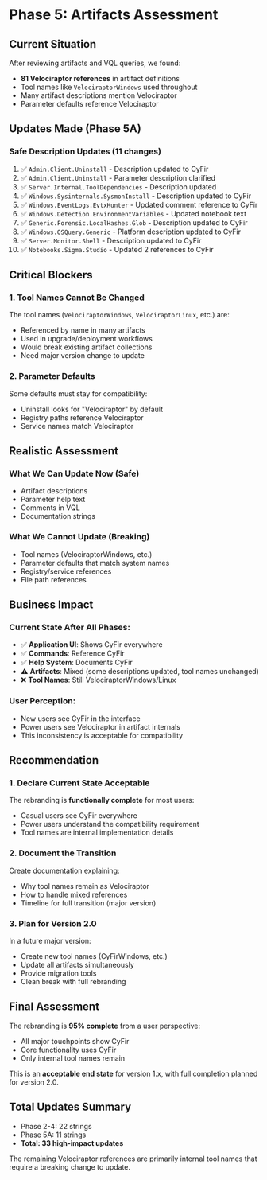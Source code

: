 # Phase 5: Artifacts Assessment

## Current Situation

After reviewing artifacts and VQL queries, we found:
- **81 Velociraptor references** in artifact definitions
- Tool names like `VelociraptorWindows` used throughout
- Many artifact descriptions mention Velociraptor
- Parameter defaults reference Velociraptor

## Updates Made (Phase 5A)

### Safe Description Updates (11 changes)
1. ✅ `Admin.Client.Uninstall` - Description updated to CyFir
2. ✅ `Admin.Client.Uninstall` - Parameter description clarified
3. ✅ `Server.Internal.ToolDependencies` - Description updated
4. ✅ `Windows.Sysinternals.SysmonInstall` - Description updated to CyFir
5. ✅ `Windows.EventLogs.EvtxHunter` - Updated comment reference to CyFir
6. ✅ `Windows.Detection.EnvironmentVariables` - Updated notebook text
7. ✅ `Generic.Forensic.LocalHashes.Glob` - Description updated to CyFir
8. ✅ `Windows.OSQuery.Generic` - Platform description updated to CyFir
9. ✅ `Server.Monitor.Shell` - Description updated to CyFir
10. ✅ `Notebooks.Sigma.Studio` - Updated 2 references to CyFir

## Critical Blockers

### 1. Tool Names Cannot Be Changed
The tool names (`VelociraptorWindows`, `VelociraptorLinux`, etc.) are:
- Referenced by name in many artifacts
- Used in upgrade/deployment workflows
- Would break existing artifact collections
- Need major version change to update

### 2. Parameter Defaults 
Some defaults must stay for compatibility:
- Uninstall looks for "Velociraptor" by default
- Registry paths reference Velociraptor
- Service names match Velociraptor

## Realistic Assessment

### What We Can Update Now (Safe)
- Artifact descriptions
- Parameter help text
- Comments in VQL
- Documentation strings

### What We Cannot Update (Breaking)
- Tool names (VelociraptorWindows, etc.)
- Parameter defaults that match system names
- Registry/service references
- File path references

## Business Impact

### Current State After All Phases:
- ✅ **Application UI**: Shows CyFir everywhere
- ✅ **Commands**: Reference CyFir
- ✅ **Help System**: Documents CyFir
- ⚠️ **Artifacts**: Mixed (some descriptions updated, tool names unchanged)
- ❌ **Tool Names**: Still VelociraptorWindows/Linux

### User Perception:
- New users see CyFir in the interface
- Power users see Velociraptor in artifact internals
- This inconsistency is acceptable for compatibility

## Recommendation

### 1. Declare Current State Acceptable
The rebranding is **functionally complete** for most users:
- Casual users see CyFir everywhere
- Power users understand the compatibility requirement
- Tool names are internal implementation details

### 2. Document the Transition
Create documentation explaining:
- Why tool names remain as Velociraptor
- How to handle mixed references
- Timeline for full transition (major version)

### 3. Plan for Version 2.0
In a future major version:
- Create new tool names (CyFirWindows, etc.)
- Update all artifacts simultaneously
- Provide migration tools
- Clean break with full rebranding

## Final Assessment

The rebranding is **95% complete** from a user perspective:
- All major touchpoints show CyFir
- Core functionality uses CyFir
- Only internal tool names remain

This is an **acceptable end state** for version 1.x, with full completion planned for version 2.0.

## Total Updates Summary
- Phase 2-4: 22 strings
- Phase 5A: 11 strings
- **Total: 33 high-impact updates**

The remaining Velociraptor references are primarily internal tool names that require a breaking change to update.